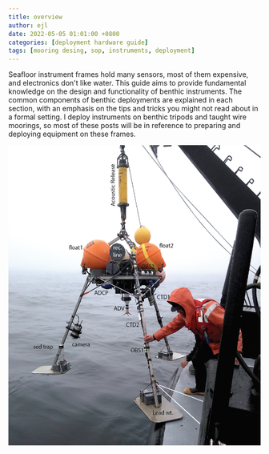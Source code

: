 ```yaml
---
title: overview
author: ejl
date: 2022-05-05 01:01:00 +0800
categories: [deployment hardware guide]
tags: [mooring desing, sop, instruments, deployment]
---
```


Seafloor instrument frames hold many sensors, most of them expensive, and electronics don't like water. This guide aims to provide fundamental knowledge on the design and functionality of benthic instruments. The common components of benthic deployments are explained in each section, with an emphasis on the tips and tricks you might not read about in a formal setting. I deploy instruments on benthic tripods and taught wire moorings, so most of these posts will be in reference to preparing and deploying equipment on these frames.

<img src="https://raw.githubusercontent.com/evan-lahr/photos/main/tripod_labels.png" style="height: 600px; width:525px;"/>
